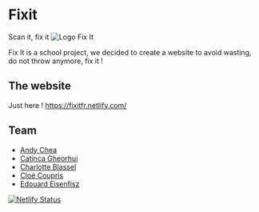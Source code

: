 # Fixit
Scan it, fix it
![Logo Fix It](https://cdn.discordapp.com/attachments/507123772910731267/656909151133499392/FIXIT_github.png)

Fix It is a school project, we decided to create a website to avoid wasting, do not throw anymore, fix it !


## The website

Just here ! https://fixitfr.netlify.com/

## Team

* [Andy Chea](https://github.com/sassanTMAX)
* [Catinca Gheorhui](https://github.com/CatincaG)
* [Charlotte Blassel](https://github.com/charlotteblassel)
* [Cloé Coupris](https://github.com/CCoupris)
* [Edouard Eisenfisz](https://github.com/Azenstrange)


[![Netlify Status](https://api.netlify.com/api/v1/badges/a29309ee-506e-4049-ad0c-6e5e1bb52b20/deploy-status)](https://app.netlify.com/sites/fixitfr/deploys)
